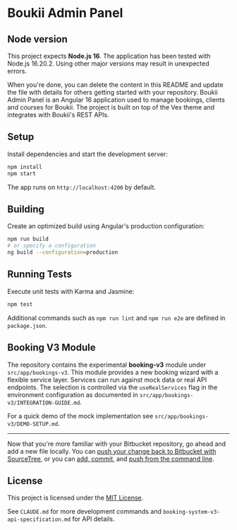 # Boukii Admin Panel

## Node version

This project expects **Node.js 16**. The application has been tested with
Node.js 16.20.2. Using other major versions may result in unexpected errors.

When you're done, you can delete the content in this README and update the file with details for others getting started with your repository.
Boukii Admin Panel is an Angular 16 application used to manage bookings, clients and courses for Boukii. The project is built on top of the Vex theme and integrates with Boukii's REST APIs.


## Setup

Install dependencies and start the development server:

```bash
npm install
npm start
```

The app runs on `http://localhost:4200` by default.

## Building

Create an optimized build using Angular's production configuration:

```bash
npm run build
# or specify a configuration
ng build --configuration=production
```

## Running Tests

Execute unit tests with Karma and Jasmine:

```bash
npm test
```

Additional commands such as `npm run lint` and `npm run e2e` are defined in `package.json`.

## Booking V3 Module

The repository contains the experimental **booking-v3** module under `src/app/bookings-v3`. This module provides a new booking wizard with a flexible service layer. Services can run against mock data or real API endpoints. The selection is controlled via the `useRealServices` flag in the environment configuration as documented in `src/app/bookings-v3/INTEGRATION-GUIDE.md`.

For a quick demo of the mock implementation see `src/app/bookings-v3/DEMO-SETUP.md`.

---

Now that you're more familiar with your Bitbucket repository, go ahead and add a new file locally. You can [push your change back to Bitbucket with SourceTree](https://confluence.atlassian.com/x/iqyBMg), or you can [add, commit,](https://confluence.atlassian.com/x/8QhODQ) and [push from the command line](https://confluence.atlassian.com/x/NQ0zDQ).

## License

This project is licensed under the [MIT License](LICENSE).

See `CLAUDE.md` for more development commands and `booking-system-v3-api-specification.md` for API details.

